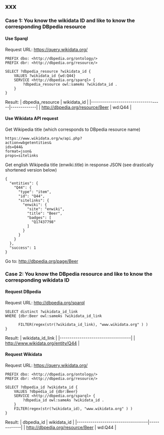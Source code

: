 ## xxx


### Case 1: You know the wikidata ID and like to know the corresponding DBpedia resource

#### Use Sparql
Request URL: https://query.wikidata.org/

```
PREFIX dbo: <http://dbpedia.org/ontology/>
PREFIX dbr: <http://dbpedia.org/resource/>

SELECT ?dbpedia_resource ?wikidata_id {
    VALUES ?wikidata_id {wd:Q44}
    SERVICE <http://dbpedia.org/sparql> {
        ?dbpedia_resource owl:sameAs ?wikidata_id .
    }
}
```

Result:
| dbpedia_resource                   | wikidata_id |
|------------------------------------|-------------|
| <http://dbpedia.org/resource/Beer> | wd:Q44      |



#### Use Wikidata API request
Get Wikipedia title (which corresponds to DBpedia resource name)

```
https://www.wikidata.org/w/api.php?
action=wbgetentities&
ids=Q44&
format=json&
props=sitelinks
```

Get english Wikipedia title (enwiki.title) in response JSON (see drastically shortened version below)
```
{
  "entities": {
    "Q44": {
      "type": "item",
      "id": "Q44",
      "sitelinks": {
        "enwiki": {
          "site": "enwiki",
          "title": "Beer",
          "badges": [
            "Q17437798"
          ]
        }
      }
    }
  },
  "success": 1
}
```

Go to: http://dbpedia.org/page/Beer


### Case 2: You know the DBpedia resource and like to know the corresponding wikidata ID

#### Request DBpedia 
Request URL: http://dbpedia.org/sparql

```
SELECT distinct ?wikidata_id_link
WHERE {dbr:Beer owl:sameAs ?wikidata_id_link

      FILTER(regex(str(?wikidata_id_link), "www.wikidata.org" ) )
}
```

Result:
| wikidata_id_link                   |
|------------------------------------|
| http://www.wikidata.org/entity/Q44 |


#### Request Wikidata
Request URL: https://query.wikidata.org/

```
PREFIX dbo: <http://dbpedia.org/ontology/>
PREFIX dbr: <http://dbpedia.org/resource/>

SELECT ?dbpedia_id ?wikidata_id {
    VALUES ?dbpedia_id {dbr:Beer}
    SERVICE <http://dbpedia.org/sparql> {
        ?dbpedia_id owl:sameAs ?wikidata_id .
    }
    FILTER(regex(str(?wikidata_id), "www.wikidata.org" ) )
}
```

Result:
| dbpedia_id                         | wikidata_id |
|------------------------------------|-------------|
| <http://dbpedia.org/resource/Beer> | wd:Q44      |

